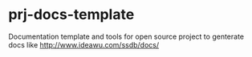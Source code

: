 prj-docs-template
=================

Documentation template and tools for open source project to genterate docs like http://www.ideawu.com/ssdb/docs/
